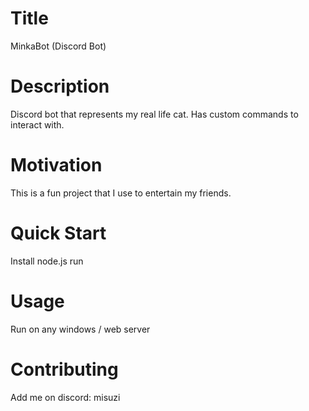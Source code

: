 # Title
MinkaBot (Discord Bot)

# Description
Discord bot that represents my real life cat. Has custom commands to interact with.

# Motivation
This is a fun project that I use to entertain my friends.

# Quick Start
Install node.js
run

# Usage
Run on any windows / web server

# Contributing
Add me on discord: misuzi
